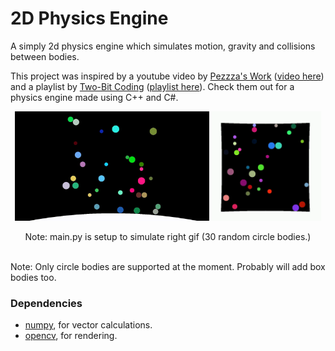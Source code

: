 # 2D Physics Engine
A simply 2d physics engine which simulates motion, gravity and collisions between bodies.

This project was inspired by a youtube video by [Pezzza's Work](https://www.youtube.com/@PezzzasWork) ([video here](https://www.youtube.com/watch?v=lS_qeBy3aQI)) and a playlist by [Two-Bit Coding](https://www.youtube.com/@two-bitcoding8018) ([playlist here](https://www.youtube.com/playlist?list=PLSlpr6o9vURwq3oxVZSimY8iC-cdd3kIs)). Check them out for a physics engine made using C++ and C#.


<div align="center">
    <img style="display:inline;height:175px" src="readme_assets/output_open.gif"></img>
    <img style="display:inline;height:175px" src="readme_assets/output_box.gif"></img>
<p styly="display:block">Note: main.py is setup to simulate right gif (30 random circle bodies.)</p>
</div>
<br>
Note: Only circle bodies are supported at the moment. Probably will add box bodies too.

<!--Dependencies-->
### Dependencies
* [numpy](https://numpy.org/doc/stable/), for vector calculations.
* [opencv](https://docs.opencv.org/4.x/d6/d00/tutorial_py_root.html), for rendering.